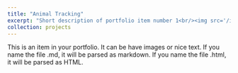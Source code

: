 ```yaml
---
title: "Animal Tracking"
excerpt: "Short description of portfolio item number 1<br/><img src='/images/AnimalTracking.jpeg' width='200'>"
collection: projects
---
```


This is an item in your portfolio. It can be have images or nice text. If you name the file .md, it will be parsed as markdown. If you name the file .html, it will be parsed as HTML. 
